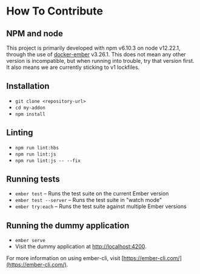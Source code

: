 # How To Contribute

## NPM and node

This project is primarily developed with npm v6.10.3 on node v12.22.1, through the use of [docker-ember](https://github.com/madnificent/docker-ember)
v3.26.1. 
This does not mean any other version is incompatible, but when running into trouble, try that version first.
It also means we are currently sticking to v1 lockfiles.

## Installation

* `git clone <repository-url>`
* `cd my-addon`
* `npm install`

## Linting

* `npm run lint:hbs`
* `npm run lint:js`
* `npm run lint:js -- --fix`

## Running tests

* `ember test` – Runs the test suite on the current Ember version
* `ember test --server` – Runs the test suite in "watch mode"
* `ember try:each` – Runs the test suite against multiple Ember versions

## Running the dummy application

* `ember serve`
* Visit the dummy application at [http://localhost:4200](http://localhost:4200).

For more information on using ember-cli, visit [https://ember-cli.com/](https://ember-cli.com/).
